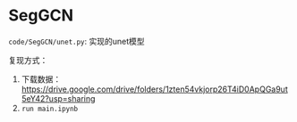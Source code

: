 # SegGCN

`code/SegGCN/unet.py`: 实现的unet模型

复现方式：

1. 下载数据：https://drive.google.com/drive/folders/1zten54vkjorp26T4iD0ApQGa9ut5eY42?usp=sharing
2. `run main.ipynb`

